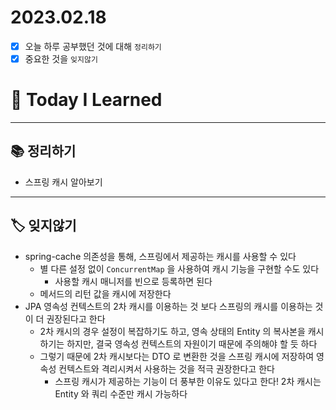 # 2023.02.18

- [x] 오늘 하루 공부했던 것에 대해 `정리하기`
- [x] 중요한 것을 `잊지않기`

# 🚩 Today I Learned

---

## 📚 정리하기

- 스프링 캐시 알아보기

---

## 🏷 잊지않기

- spring-cache 의존성을 통해, 스프링에서 제공하는 캐시를 사용할 수 있다
  - 별 다른 설정 없이 `ConcurrentMap` 을 사용하여 캐시 기능을 구현할 수도 있다
    - 사용할 캐시 매니저를 빈으로 등록하면 된다
  - 메서드의 리턴 값을 캐시에 저장한다
- JPA 영속성 컨텍스트의 2차 캐시를 이용하는 것 보다 스프링의 캐시를 이용하는 것이 더 권장된다고 한다
  - 2차 캐시의 경우 설정이 복잡하기도 하고, 영속 상태의 Entity 의 복사본을 캐시하기는 하지만, 결국 영속성 컨텍스트의 자원이기 때문에 주의해야 할 듯 하다
  - 그렇기 때문에 2차 캐시보다는 DTO 로 변환한 것을 스프링 캐시에 저장하여 영속성 컨텍스트와 격리시켜서 사용하는 것을 적극 권장한다고 한다
    - 스프링 캐시가 제공하는 기능이 더 풍부한 이유도 있다고 한다! 2차 캐시는 Entity 와 쿼리 수준만 캐시 가능하다
